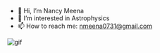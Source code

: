 - 👋 Hi, I’m Nancy Meena
- 👀 I’m interested in Astrophysics
- 📫 How to reach me: nmeena0731@gmail.com

![gif](https://github.com/user-attachments/assets/32b80c07-266d-423e-ba32-65eba3b57f04)

<!---
nmeena2/nmeena2 is a ✨ special ✨ repository because its `README.md` (this file) appears on your GitHub profile.
You can click the Preview link to take a look at your changes.
--->
